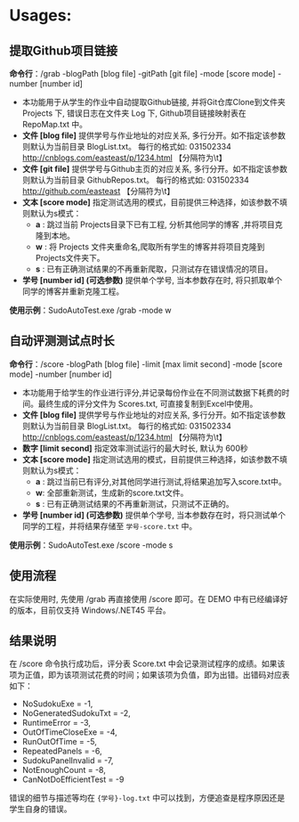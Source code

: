 
# Usages:

## 提取Github项目链接

**命令行**：/grab -blogPath [blog file] -gitPath [git file] -mode [score mode] -number [number id]

- 本功能用于从学生的作业中自动提取Github链接, 并将Git仓库Clone到文件夹 Projects 下, 错误日志在文件夹 Log 下, Github项目链接映射表在 RepoMap.txt 中。
- **文件 [blog file]** 提供学号与作业地址的对应关系, 多行分开。如不指定该参数则默认为当前目录 BlogList.txt。
    每行的格式如: 031502334        http://cnblogs.com/easteast/p/1234.html 【分隔符为\t】
- **文件 [git file]** 提供学号与Github主页的对应关系, 多行分开。如不指定该参数则默认为当前目录 GithubRepos.txt。
    每行的格式如: 031502334        http://github.com/easteast 【分隔符为\t】
- **文本 [score mode]** 指定测试选用的模式，目前提供三种选择，如该参数不填则默认为s模式：
    - **a** : 跳过当前 Projects目录下已有工程, 分析其他同学的博客 ,并将项目克隆到本地。
    - **w** : 将 Projects 文件夹重命名,爬取所有学生的博客并将项目克隆到 Projects文件夹下。
    - **s** : 已有正确测试结果的不再重新爬取，只测试存在错误情况的项目。
- **学号 [number id] (可选参数)** 提供单个学号, 当本参数存在时, 将只抓取单个同学的博客并重新克隆工程。

**使用示例**：SudoAutoTest.exe /grab -mode w

## 自动评测测试点时长

**命令行**：/score -blogPath [blog file] -limit [max limit second] -mode [score mode] -number [number id]

- 本功能用于给学生的作业进行评分,并记录每份作业在不同测试数据下耗费的时间。最终生成的评分文件为 Scores.txt, 可直接复制到Excel中使用。
- **文件 [blog file]** 提供学号与作业地址的对应关系, 多行分开。如不指定该参数则默认为当前目录 BlogList.txt。
每行的格式如: 031502334 http://cnblogs.com/easteast/p/1234.html 【分隔符为\t】
- **数字 [limit second]** 指定效率测试运行的最大时长, 默认为 600秒
- **文本 [score mode]** 指定测试选用的模式，目前提供三种选择，如该参数不填则默认为s模式：
    - **a** : 跳过当前已有评分,对其他同学进行测试,将结果追加写入score.txt中。
    - **w**: 全部重新测试，生成新的score.txt文件。
    - **s** : 已有正确测试结果的不再重新测试，只测试不正确的。
- **学号 [number id] (可选参数)** 提供单个学号, 当本参数存在时，将只测试单个同学的工程，并将结果存储至 `学号-score.txt` 中。

**使用示例**：SudoAutoTest.exe /score -mode s

## 使用流程

在实际使用时, 先使用 /grab 再直接使用 /score 即可。在 DEMO 中有已经编译好的版本，目前仅支持 Windows/.NET45 平台。

## 结果说明

在 /score 命令执行成功后，评分表 Score.txt 中会记录测试程序的成绩。如果该项为正值，即为该项测试花费的时间；如果该项为负值，即为出错。出错码对应表如下：

- NoSudokuExe = -1,
- NoGeneratedSudokuTxt = -2,
- RuntimeError = -3,
- OutOfTimeCloseExe = -4,
- RunOutOfTime = -5,
- RepeatedPanels = -6,
- SudokuPanelInvalid = -7,
- NotEnoughCount = -8,
- CanNotDoEfficientTest = -9

错误的细节与描述等均在 `{学号}-log.txt` 中可以找到，方便追查是程序原因还是学生自身的错误。